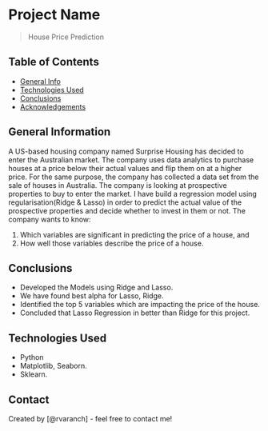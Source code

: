 # Project Name
> House Price Prediction


## Table of Contents
* [General Info](#general-information)
* [Technologies Used](#technologies-used)
* [Conclusions](#conclusions)
* [Acknowledgements](#acknowledgements)

<!-- You can include any other section that is pertinent to your problem -->

## General Information
A US-based housing company named Surprise Housing has decided to enter the Australian market. The company uses data analytics to purchase houses at a price below their actual values and flip them on at a higher price. For the same purpose, the company has collected a data set from the sale of houses in Australia. 
The company is looking at prospective properties to buy to enter the market. I have build a regression model using regularisation(Ridge & Lasso) in order to predict the actual value of the prospective properties and decide whether to invest in them or not.
The company wants to know:
  1. Which variables are significant in predicting the price of a house, and
  2. How well those variables describe the price of a house.

<!-- You don't have to answer all the questions - just the ones relevant to your project. -->

## Conclusions
- Developed the Models using Ridge and Lasso.
- We have found best alpha for Lasso, Ridge. 
- Identified the top 5 variables which are impacting the price of the house. 
- Concluded that Lasso Regression in better than Ridge for this project. 

<!-- You don't have to answer all the questions - just the ones relevant to your project. -->


## Technologies Used
- Python
- Matplotlib, Seaborn. 
- Sklearn.

<!-- As the libraries versions keep on changing, it is recommended to mention the version of library used in this project -->


## Contact
Created by [@rvaranch] - feel free to contact me!


<!-- Optional -->
<!-- ## License -->
<!-- This project is open source and available under the [... License](). -->

<!-- You don't have to include all sections - just the one's relevant to your project -->
